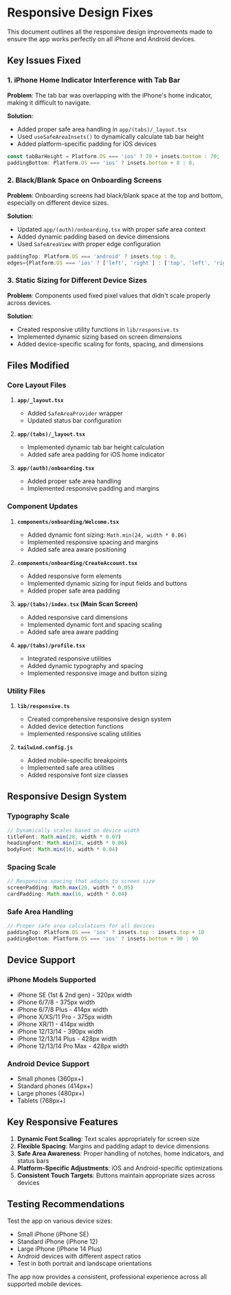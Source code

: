# Responsive Design Fixes

This document outlines all the responsive design improvements made to ensure the app works perfectly on all iPhone and Android devices.

## Key Issues Fixed

### 1. iPhone Home Indicator Interference with Tab Bar
**Problem**: The tab bar was overlapping with the iPhone's home indicator, making it difficult to navigate.

**Solution**: 
- Added proper safe area handling in `app/(tabs)/_layout.tsx`
- Used `useSafeAreaInsets()` to dynamically calculate tab bar height
- Added platform-specific padding for iOS devices

```typescript
const tabBarHeight = Platform.OS === 'ios' ? 70 + insets.bottom : 70;
paddingBottom: Platform.OS === 'ios' ? insets.bottom + 8 : 8,
```

### 2. Black/Blank Space on Onboarding Screens
**Problem**: Onboarding screens had black/blank space at the top and bottom, especially on different device sizes.

**Solution**:
- Updated `app/(auth)/onboarding.tsx` with proper safe area context
- Added dynamic padding based on device dimensions
- Used `SafeAreaView` with proper edge configuration

```typescript
paddingTop: Platform.OS === 'android' ? insets.top : 0,
edges={Platform.OS === 'ios' ? ['left', 'right'] : ['top', 'left', 'right']}
```

### 3. Static Sizing for Different Device Sizes
**Problem**: Components used fixed pixel values that didn't scale properly across devices.

**Solution**:
- Created responsive utility functions in `lib/responsive.ts`
- Implemented dynamic sizing based on screen dimensions
- Added device-specific scaling for fonts, spacing, and dimensions

## Files Modified

### Core Layout Files
1. **`app/_layout.tsx`**
   - Added `SafeAreaProvider` wrapper
   - Updated status bar configuration

2. **`app/(tabs)/_layout.tsx`**
   - Implemented dynamic tab bar height calculation
   - Added safe area padding for iOS home indicator

3. **`app/(auth)/onboarding.tsx`**
   - Added proper safe area handling
   - Implemented responsive padding and margins

### Component Updates
1. **`components/onboarding/Welcome.tsx`**
   - Added dynamic font sizing: `Math.min(24, width * 0.06)`
   - Implemented responsive spacing and margins
   - Added safe area aware positioning

2. **`components/onboarding/CreateAccount.tsx`**
   - Added responsive form elements
   - Implemented dynamic sizing for input fields and buttons
   - Added proper safe area padding

3. **`app/(tabs)/index.tsx` (Main Scan Screen)**
   - Added responsive card dimensions
   - Implemented dynamic font and spacing scaling
   - Added safe area aware padding

4. **`app/(tabs)/profile.tsx`**
   - Integrated responsive utilities
   - Added dynamic typography and spacing
   - Implemented responsive image and button sizing

### Utility Files
1. **`lib/responsive.ts`**
   - Created comprehensive responsive design system
   - Added device detection functions
   - Implemented responsive scaling utilities

2. **`tailwind.config.js`**
   - Added mobile-specific breakpoints
   - Implemented safe area utilities
   - Added responsive font size classes

## Responsive Design System

### Typography Scale
```typescript
// Dynamically scales based on device width
titleFont: Math.min(28, width * 0.07)
headingFont: Math.min(24, width * 0.06)
bodyFont: Math.min(16, width * 0.04)
```

### Spacing Scale
```typescript
// Responsive spacing that adapts to screen size
screenPadding: Math.max(20, width * 0.05)
cardPadding: Math.max(16, width * 0.04)
```

### Safe Area Handling
```typescript
// Proper safe area calculations for all devices
paddingTop: Platform.OS === 'ios' ? insets.top : insets.top + 10
paddingBottom: Platform.OS === 'ios' ? insets.bottom + 90 : 90
```

## Device Support

### iPhone Models Supported
- iPhone SE (1st & 2nd gen) - 320px width
- iPhone 6/7/8 - 375px width  
- iPhone 6/7/8 Plus - 414px width
- iPhone X/XS/11 Pro - 375px width
- iPhone XR/11 - 414px width
- iPhone 12/13/14 - 390px width
- iPhone 12/13/14 Plus - 428px width
- iPhone 12/13/14 Pro Max - 428px width

### Android Device Support
- Small phones (360px+)
- Standard phones (414px+)
- Large phones (480px+)
- Tablets (768px+)

## Key Responsive Features

1. **Dynamic Font Scaling**: Text scales appropriately for screen size
2. **Flexible Spacing**: Margins and padding adapt to device dimensions
3. **Safe Area Awareness**: Proper handling of notches, home indicators, and status bars
4. **Platform-Specific Adjustments**: iOS and Android-specific optimizations
5. **Consistent Touch Targets**: Buttons maintain appropriate sizes across devices

## Testing Recommendations

Test the app on various device sizes:
- Small iPhone (iPhone SE)
- Standard iPhone (iPhone 12)
- Large iPhone (iPhone 14 Plus)
- Android devices with different aspect ratios
- Test in both portrait and landscape orientations

The app now provides a consistent, professional experience across all supported mobile devices. 